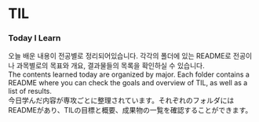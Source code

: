 # TIL
### Today I Learn
오늘 배운 내용이 전공별로 정리되어있습니다. 각각의 폴더에 있는 README로  전공이나 과목별로의 목표와 개요, 결과물들의 목록을 확인하실 수 있습니다. <br>
The contents learned today are organized by major. Each folder contains a README where you can check the goals and overview of TIL, as well as a list of results.<br>
今日学んだ内容が専攻ごとに整理されています。それぞれのフォルダにはREADMEがあり、TILの目標と概要、成果物の一覧を確認することができます。